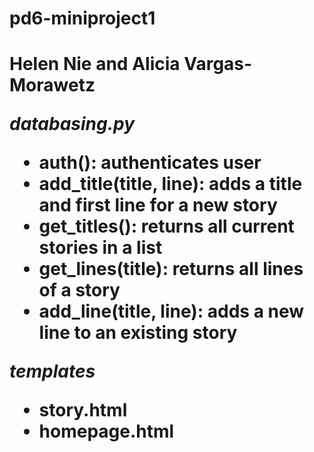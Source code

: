 <h1>pd6-miniproject1<h1>

Helen Nie and Alicia Vargas-Morawetz


*databasing.py*

   * auth(): authenticates user
   * add_title(title, line): adds a title and first line for a new story
   * get_titles(): returns all current stories in a list
   * get_lines(title): returns all lines of a story
   * add_line(title, line): adds a new line to an existing story

*templates*

   * story.html
   * homepage.html
